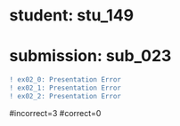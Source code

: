 # student: stu_149
# submission: sub_023

```diff
! ex02_0: Presentation Error
! ex02_1: Presentation Error
! ex02_2: Presentation Error
```
#incorrect=3
#correct=0
